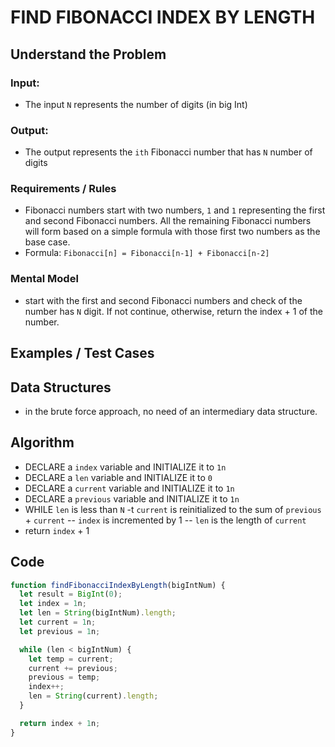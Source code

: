 # FIND FIBONACCI INDEX BY LENGTH

## Understand the Problem

### Input:

- The input `N` represents the number of digits (in big Int)

### Output:

- The output represents the `ith` Fibonacci number that has `N` number of digits

### Requirements / Rules

- Fibonacci numbers start with two numbers, `1` and `1` representing the first and second Fibonacci numbers. All the remaining Fibonacci numbers will form based on a simple formula with those first two numbers as the base case.
- Formula: `Fibonacci[n] = Fibonacci[n-1] + Fibonacci[n-2]`

### Mental Model

- start with the first and second Fibonacci numbers and check of the number has `N` digit. If not continue, otherwise, return the index + 1 of the number.

## Examples / Test Cases

## Data Structures

- in the brute force approach, no need of an intermediary data structure.

## Algorithm

- DECLARE a `index` variable and INITIALIZE it to `1n`
- DECLARE a `len` variable and INITIALIZE it to `0`
- DECLARE a `current` variable and INITIALIZE it to `1n`
- DECLARE a `previous` variable and INITIALIZE it to `1n`
- WHILE `len` is less than `N`
  -t `current` is reinitialized to the sum of `previous` + `current`
  -- `index` is incremented by 1
  -- `len` is the length of `current`
- return `index` + 1

## Code

```js
function findFibonacciIndexByLength(bigIntNum) {
  let result = BigInt(0);
  let index = 1n;
  let len = String(bigIntNum).length;
  let current = 1n;
  let previous = 1n;

  while (len < bigIntNum) {
    let temp = current;
    current += previous;
    previous = temp;
    index++;
    len = String(current).length;
  }

  return index + 1n;
}
```
